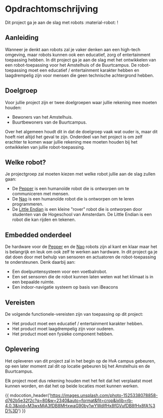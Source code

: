 # Opdrachtomschrijving

Dit project ga je aan de slag met robots :material-robot: ! 

## Aanleiding

Wanneer je denkt aan robots zal je vaker denken aan een high-tech omgeving, maar robots kunnen ook een educatief, zorg of entertainment toepassing hebben. In dit project ga je aan de slag met het ontwikkelen van een robot-toepassing voor het Amstelhuis of de Buurtcampus. De robot-toepassing moet een educatief / entertainment karakter hebben en laagdrempelig zijn voor mensen die geen technische achtergrond hebben.

## Doelgroep

Voor jullie project zijn er twee doelgroepen waar jullie rekening mee moeten houden:

- Bewoners van het Amstelhuis.
- Buurtbewoners van de Buurtcampus.

Over het algemeen houdt dit in dat de doelgroep vaak wat ouder is, maar dit hoeft niet altijd het geval te zijn. Onderdeel van het project is om zelf erachter te komen waar jullie rekening mee moeten houden bij het ontwikkelen van jullie robot-toepassing.

## Welke robot?

Je projectgroep zal moeten kiezen met welke robot jullie aan de slag zullen gaan:

- De [Pepper](pepper.md) is een humanoïde robot die is ontworpen om te communiceren met mensen.
- De [Nao](nao.md) is een humanoïde robot die is ontworpen om te leren programmeren. 
- De [Little Endian](little-endian.md) is een kleine "rover" robot die is ontworpen door studenten van de Hogeschool van Amsterdam. De Little Endian is een robot die kan rijden en tekenen.

## Embedded onderdeel

De hardware voor de [Pepper](pepper.md) en de [Nao](nao.md) robots zijn al kant en klaar maar het is belangrijk en leuk om ook zelf te werken aan hardware. In dit project ga je dat doen door met behulp van sensoren en actuatoren de robot-toepassing te ondersteunen. Denk daarbij aan:

- Een doelpuntensysteem voor een voetbalrobot.
- Een set sensoren die de robot kunnen laten weten wat het klimaat is in een bepaalde ruimte.
- Een indoor-navigatie systeem op basis van iBeacons

## Vereisten

De volgende functionele-vereisten zijn van toepassing op dit project:

- Het product moet een educatief / entertainment karakter hebben.
- Het product moet laagdrempelig zijn voor ouderen.
- Het product moet een fysieke component hebben.

## Oplevering

Het opleveren van dit project zal in het begin op de HvA campus gebeuren, op een later moment zal dit op locatie gebeuren bij het Amstelhuis en de Buurtcampus.

Elk project moet dus rekening houden met het feit dat het verplaatst moet kunnen worden, en dat het op beide locaties moet kunnen werken.

{{ mdocotion_header('https://images.unsplash.com/photo-1525338078858-d762b5e32f2c?q=80&w=2340&auto=format&fit=crop&ixlib=rb-4.0.3&ixid=M3wxMjA3fDB8MHxwaG90by1wYWdlfHx8fGVufDB8fHx8fA%3D%3D') }}

